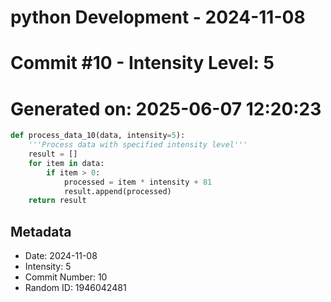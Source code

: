﻿# python Development - 2024-11-08
# Commit #10 - Intensity Level: 5
# Generated on: 2025-06-07 12:20:23
```python
def process_data_10(data, intensity=5):
    '''Process data with specified intensity level'''
    result = []
    for item in data:
        if item > 0:
            processed = item * intensity + 81
            result.append(processed)
    return result
```
## Metadata
- Date: 2024-11-08
- Intensity: 5
- Commit Number: 10
- Random ID: 1946042481

